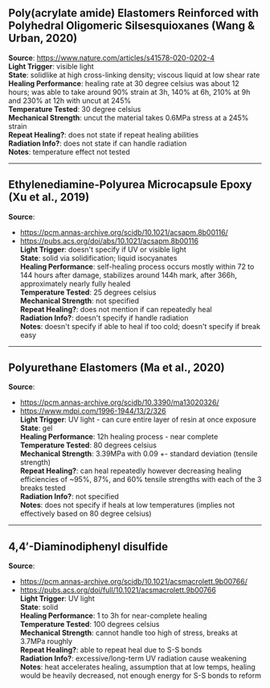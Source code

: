 ## Poly(acrylate amide) Elastomers Reinforced with Polyhedral Oligomeric Silsesquioxanes (Wang & Urban, 2020)
**Source**: https://www.nature.com/articles/s41578-020-0202-4  
**Light Trigger**: visible light  
**State**: solidlike at high cross-linking density; viscous liquid at low shear rate  
**Healing Performance**: healing rate at 30 degree celsius was about 12 hours; was able to take around 90% strain at 3h, 140% at 6h, 210% at 9h and 230% at 12h with uncut at 245%  
**Temperature Tested**: 30 degree celsius  
**Mechanical Strength**: uncut the material takes 0.6MPa stress at a 245% strain  
**Repeat Healing?**: does not state if repeat healing abilities  
**Radiation Info?**: does not state if can handle radiation  
**Notes**: temperature effect not tested  

---

## Ethylenediamine-Polyurea Microcapsule Epoxy (Xu et al., 2019)

**Source**:  
- https://pcm.annas-archive.org/scidb/10.1021/acsapm.8b00116/  
- https://pubs.acs.org/doi/abs/10.1021/acsapm.8b00116  
**Light Trigger**: doesn't specify if UV or visible light  
**State**: solid via solidification; liquid isocyanates  
**Healing Performance**: self-healing process occurs mostly within 72 to 144 hours after damage, stabilizes around 144h mark, after 366h, approximately nearly fully healed  
**Temperature Tested**: 25 degrees celsius  
**Mechanical Strength**: not specified  
**Repeat Healing?**: does not mention if can repeatedly heal  
**Radiation Info?**: doesn't specify if handle radiation  
**Notes**: doesn't specify if able to heal if too cold; doesn't specify if break easy  

---

## Polyurethane Elastomers (Ma et al., 2020)
**Source**:  
- https://pcm.annas-archive.org/scidb/10.3390/ma13020326/  
- https://www.mdpi.com/1996-1944/13/2/326  
**Light Trigger**: UV light - can cure entire layer of resin at once exposure  
**State**: gel  
**Healing Performance**: 12h healing process - near complete  
**Temperature Tested**: 80 degrees celsius  
**Mechanical Strength**: 3.39MPa with 0.09 +- standard deviation (tensile strength)  
**Repeat Healing?**: can heal repeatedly however decreasing healing efficiencies of ~95%, 87%, and 60% tensile strengths with each of the 3 breaks tested  
**Radiation Info?**: not specified  
**Notes**: does not specify if heals at low temperatures (implies not effectively based on 80 degree celsius)  

---

## 4,4′-Diaminodiphenyl disulfide  
**Source**:  
- https://pcm.annas-archive.org/scidb/10.1021/acsmacrolett.9b00766/  
- https://pubs.acs.org/doi/full/10.1021/acsmacrolett.9b00766  
**Light Trigger**: UV light  
**State**: solid  
**Healing Performance**: 1 to 3h for near-complete healing  
**Temperature Tested**: 100 degrees celsius  
**Mechanical Strength**: cannot handle too high of stress, breaks at 3.7MPa roughly  
**Repeat Healing?**: able to repeat heal due to S-S bonds  
**Radiation Info?**: excessive/long-term UV radiation cause weakening  
**Notes**: heat accelerates healing, assumption that at low temps, healing would be heavily decreased, not enough energy for S-S bonds to reform  
